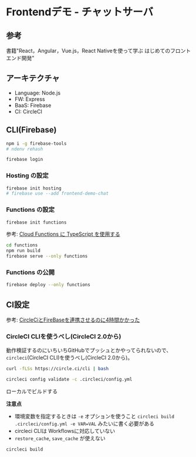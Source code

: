 # Frontendデモ - チャットサーバ

## 参考

書籍"React，Angular，Vue.js，React Nativeを使って学ぶ はじめてのフロントエンド開発"

## アーキテクチャ

* Language: Node.js
* FW: Express
* BaaS: Firebase
* CI: CircleCI

## CLI(Firebase)

```sh
npm i -g firebase-tools
# ndenv rehash
```

```sh
firebase login
```

### Hosting の設定

```sh
firebase init hosting
# firebase use --add frontend-demo-chat
```

### Functions の設定

```sh
firebase init functions
```

参考: [Cloud Functions に TypeScript を使用する](https://firebase.google.com/docs/functions/typescript?hl=ja)

```sh
cd functions
npm run build
firebase serve --only functions
```

### Functions の公開

```sh
firebase deploy --only functions
```

## CI設定

参考: [CircleCiとFireBaseを連携させるのに4時間かかった](https://qiita.com/hp_kj/items/bcf553715b1e441c216f)

### CircleCI CLIを使うべし(CircleCI 2.0から)

動作検証するのにいちいちGitHubでプッシュとかやってられないので、
`circleci`(CircleCI CLI)を使うべし(CircleCI 2.0から)。

```sh
curl -fLSs https://circle.ci/cli | bash

circleci config validate -c .circleci/config.yml
```

ローカルでビルドする

**注意点**

* 環境変数を指定するときは `-e` オプションを使うこと
  `circleci build .circleci/config.yml -e VAR=VAL` みたいに書く必要がある
* circleci CLIは Workflowsに対応していない
* `restore_cache`, `save_cache` が使えない

```sh
circleci build
```
